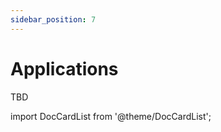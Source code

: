 ```yaml
---
sidebar_position: 7
---
```


# Applications

TBD

import DocCardList from '@theme/DocCardList';

<DocCardList />
